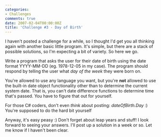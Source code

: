 ```yaml
---
categories:
- Challenges
comments: true
date: 2007-02-04T00:00:00Z
title: 'Challenge #3 - Day of Birth'
---
```


I haven't posted a challenge for a while, so I thought I'd get you all thinking again with another basic little program.  It's simple, but there are a stack of possible solutions, so I'm expecting a bit of variety. So here we go.

Write a program that asks the user for their date of birth using the date format YYYY-MM-DD (eg. 1978-12-05 in my case). The program should respond by telling the user what <em>day of the week</em> they were born on.

You're allowed to use any language you want, but you're <strong>not</strong> allowed to use the built-in date object functionality other than to determine the current system date. That is, you can't date difference functions to determine time that's passed. You have to figure that out for yourself.

For those C# coders, don't even <em>think</em> about posting: <em>dateOfBirth.Day</em> :) You're supposed to do the hard bit yourself

Anyway, it's easy peasy :)  Don't forget about leap years and stuff! I look forward to seeing your answers. I'll post up a solution in a week or so. Let me know if I haven't been clear.
